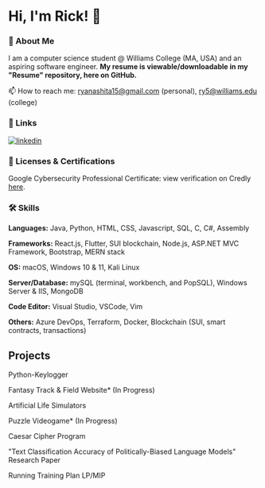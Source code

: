 # Hi, I'm Rick! 👋 

### 🚀 About Me
I am a computer science student @ Williams College (MA, USA) and an aspiring software engineer. **My resume is viewable/downloadable in my "Resume" repository, here on GitHub.**

📫 How to reach me: ryanashita15@gmail.com (personal), ry5@williams.edu (college)

### 🔗 Links
[![linkedin](https://img.shields.io/badge/linkedin-0A66C2?style=for-the-badge&logo=linkedin&logoColor=white)](https://www.linkedin.com/in/ryunosuke-rick-yanashita/)

### 🎯 Licenses & Certifications
Google Cybersecurity Professional Certificate: view verification on Credly [here](https://www.credly.com/badges/931329fe-14a8-4bff-9282-b9dfacfe50e3/linked_in_profile).

### 🛠 Skills

**Languages:** Java, Python, HTML, CSS, Javascript, SQL, C, C#, Assembly

**Frameworks:** React.js, Flutter, SUI blockchain, Node.js, ASP.NET MVC Framework, Bootstrap, MERN stack

**OS:** macOS, Windows 10 & 11, Kali Linux 

**Server/Database:** mySQL (terminal, workbench, and PopSQL), Windows Server & IIS, MongoDB

**Code Editor:** Visual Studio, VSCode, Vim

**Others:** Azure DevOps, Terraform, Docker, Blockchain (SUI, smart contracts, transactions)

## Projects

Python-Keylogger

Fantasy Track & Field Website* (In Progress)

Artificial Life Simulators

Puzzle Videogame* (In Progress)

Caesar Cipher Program

"Text Classification Accuracy of Politically-Biased Language Models" Research Paper

Running Training Plan LP/MIP
